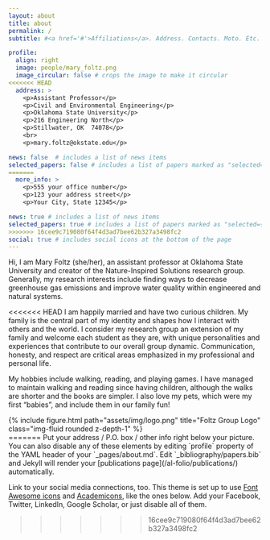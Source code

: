 ```yaml
---
layout: about
title: about
permalink: /
subtitle: #<a href='#'>Affiliations</a>. Address. Contacts. Moto. Etc.

profile:
  align: right
  image: people/mary_foltz.png
  image_circular: false # crops the image to make it circular
<<<<<<< HEAD
  address: >
    <p>Assistant Professor</p>
    <p>Civil and Environmental Engineering</p>
    <p>Oklahoma State University</p>
    <p>216 Engineering North</p>
    <p>Stillwater, OK  74078</p>
    <br>
    <p>mary.foltz@okstate.edu</p>

news: false  # includes a list of news items
selected_papers: false # includes a list of papers marked as "selected={true}"
=======
  more_info: >
    <p>555 your office number</p>
    <p>123 your address street</p>
    <p>Your City, State 12345</p>

news: true # includes a list of news items
selected_papers: true # includes a list of papers marked as "selected={true}"
>>>>>>> 16cee9c719080f64f4d3ad7bee62b327a3498fc2
social: true # includes social icons at the bottom of the page
---
```


Hi, I am Mary Foltz (she/her), an assistant professor at Oklahoma State University and creator of the Nature-Inspired Solutions research group. Generally, my research interests include finding ways to decrease greenhouse gas emissions and improve water quality within engineered and natural systems.

<<<<<<< HEAD
I am happily married and have two curious children. My family is the central part of my identity and shapes how I interact with others and the world. I consider my research group an extension of my family and welcome each student as they are, with unique personalities and experiences that contribute to our overall group dynamic. Communication, honesty, and respect are critical areas emphasized in my professional and personal life.

My hobbies include walking, reading, and playing games. I have managed to maintain walking and reading since having children, although the walks are shorter and the books are simpler. I also love my pets, which were my first “babies”, and include them in our family fun!

<div class="row">
    <div class="col-sm mt-3 mt-md-0">
        {% include figure.html path="assets/img/logo.png" title="Foltz Group Logo" class="img-fluid rounded z-depth-1" %}
    </div>
</div>
=======
Put your address / P.O. box / other info right below your picture. You can also disable any of these elements by editing `profile` property of the YAML header of your `_pages/about.md`. Edit `_bibliography/papers.bib` and Jekyll will render your [publications page](/al-folio/publications/) automatically.

Link to your social media connections, too. This theme is set up to use [Font Awesome icons](https://fontawesome.com/) and [Academicons](https://jpswalsh.github.io/academicons/), like the ones below. Add your Facebook, Twitter, LinkedIn, Google Scholar, or just disable all of them.
>>>>>>> 16cee9c719080f64f4d3ad7bee62b327a3498fc2
